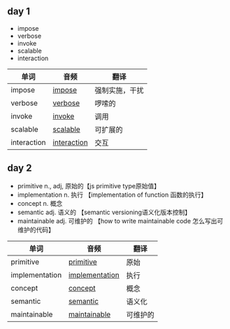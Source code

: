 ## day 1

- impose 
- verbose
- invoke
- scalable
- interaction



| 单词        | 音频                                                         | 翻译           |
| ----------- | ------------------------------------------------------------ | -------------- |
| impose      | [impose](https://dict.youdao.com/dictvoice?audio=impose&type=1) | 强制实施，干扰 |
| verbose     | [verbose](https://dict.youdao.com/dictvoice?audio=verbose&type=1) | 啰嗦的         |
| invoke      | [invoke](https://dict.youdao.com/dictvoice?audio=invoke&type=1) | 调用           |
| scalable    | [scalable](https://dict.youdao.com/dictvoice?audio=scalable&type=1) | 可扩展的       |
| interaction | [interaction](https://dict.youdao.com/dictvoice?audio=interaction&type=1) | 交互           |



## day 2

- primitive n., adj, 原始的【js primitive type原始值】
- implementation n. 执行 【implementation of function 函数的执行】
- concept n. 概念
- semantic adj. 语义的 【semantic versioning语义化版本控制】
- maintainable adj. 可维护的 【how to write maintainable code 怎么写出可维护的代码】



| 单词        | 音频                                                         | 翻译           |
| ----------- | ------------------------------------------------------------ | -------------- |
| primitive      | [primitive](https://dict.youdao.com/dictvoice?audio=primitive&type=1) | 原始 |
| implementation | [implementation](https://dict.youdao.com/dictvoice?audio=implementation&type=1) | 执行 |
| concept | [concept](https://dict.youdao.com/dictvoice?audio=concept&type=1) | 概念 |
| semantic    | [semantic](https://dict.youdao.com/dictvoice?audio=semantic&type=1) | 语义化 |
| maintainable | [maintainable](https://dict.youdao.com/dictvoice?audio=maintainable&type=1) | 可维护的 |


